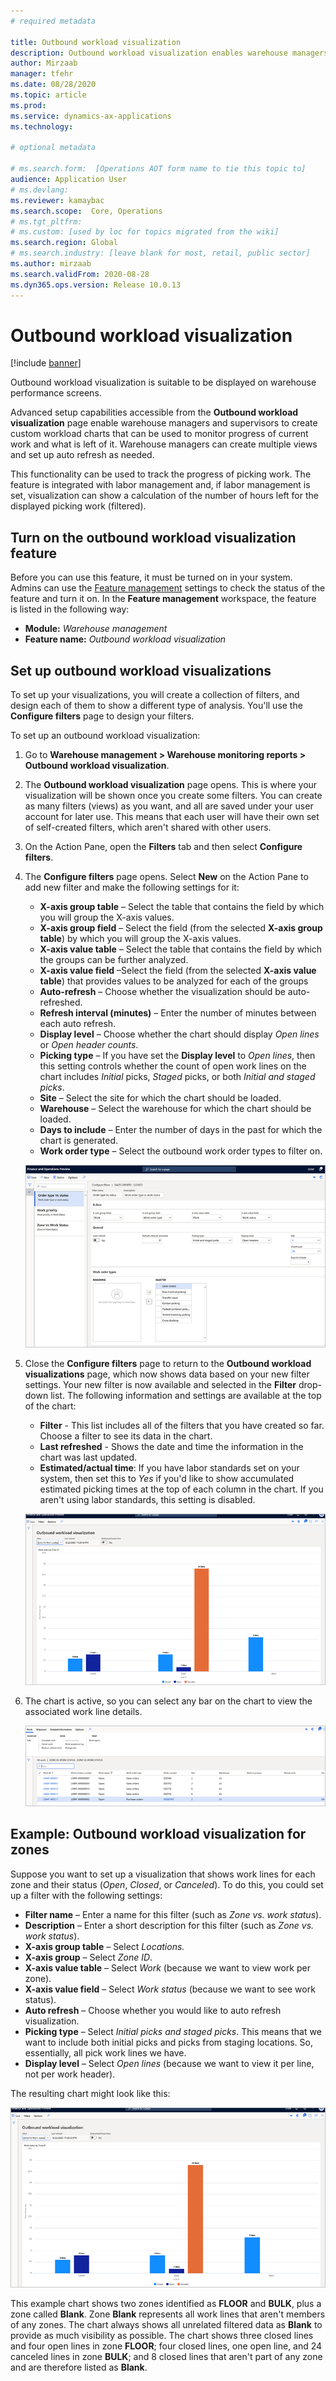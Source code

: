 ```yaml
---
# required metadata

title: Outbound workload visualization
description: Outbound workload visualization enables warehouse managers and supervisors to create custom workload charts that can be used to monitor progress of current work and what is left of it. Warehouse managers can create multiple views and set up auto refresh as needed.
author: Mirzaab
manager: tfehr
ms.date: 08/28/2020
ms.topic: article
ms.prod: 
ms.service: dynamics-ax-applications
ms.technology: 

# optional metadata

# ms.search.form:  [Operations AOT form name to tie this topic to]
audience: Application User
# ms.devlang: 
ms.reviewer: kamaybac
ms.search.scope:  Core, Operations
# ms.tgt_pltfrm: 
# ms.custom: [used by loc for topics migrated from the wiki]
ms.search.region: Global
# ms.search.industry: [leave blank for most, retail, public sector]
ms.author: mirzaab
ms.search.validFrom: 2020-08-28
ms.dyn365.ops.version: Release 10.0.13
---
```


# Outbound workload visualization

[!include [banner](../includes/banner.md)]

Outbound workload visualization is suitable to be displayed on warehouse performance screens.

Advanced setup capabilities accessible from the **Outbound workload visualization** page enable warehouse managers and supervisors to create custom workload charts that can be used to monitor progress of current work and what is left of it. Warehouse managers can create multiple views and set up auto refresh as needed.

This functionality can be used to track the progress of picking work. The feature is integrated with labor management and, if labor management is set, visualization can show a calculation of the number of hours left for the displayed picking work (filtered).

## Turn on the outbound workload visualization feature

Before you can use this feature, it must be turned on in your system. Admins can use the [Feature management](../../fin-ops-core/fin-ops/get-started/feature-management/feature-management-overview.md) settings to check the status of the feature and turn it on. In the **Feature management** workspace, the feature is listed in the following way:

- **Module:** *Warehouse management*
- **Feature name:** *Outbound workload visualization*

## Set up outbound workload visualizations

To set up your visualizations, you will create a collection of filters, and design each of them to show a different type of analysis. You'll use the **Configure filters** page to design your filters.

To set up an outbound workload visualization:

1. Go to **Warehouse management \> Warehouse monitoring reports \> Outbound workload visualization**.

1. The **Outbound workload visualization** page opens. This is where your visualization will be shown once you create some filters. You can create as many filters (views) as you want, and all are saved under your user account for later use. This means that each user will have their own set of self-created filters, which aren't shared with other users.

1. On the Action Pane, open the **Filters** tab and then select **Configure filters**.

1. The **Configure filters** page opens. Select **New** on the Action Pane to add new filter and make the following settings for it:

    - **X-axis group table** – Select the table that contains the field by which you will group the X-axis values.
    - **X-axis group field** – Select the field (from the selected **X-axis group table**) by which you will group the X-axis values.
    - **X-axis value table** – Select the table that contains the field by which the groups can be further analyzed.
    - **X-axis value field** –Select the field (from the selected **X-axis value table**) that provides values to be analyzed for each of the groups
    - **Auto-refresh** – Choose whether the visualization should be auto-refreshed.
    - **Refresh interval (minutes)** – Enter the number of minutes between each auto refresh.
    - **Display level** – Choose whether the chart should display _Open lines_ or _Open header counts_.
    - **Picking type** – If you have set the **Display level** to _Open lines_, then this setting controls whether the count of open work lines on the chart includes _Initial_ picks, _Staged_ picks, or both _Initial and staged picks_.
    - **Site** – Select the site for which the chart should be loaded.
    - **Warehouse** – Select the warehouse for which the chart should be loaded.
    - **Days to include** – Enter the number of days in the past for which the chart is generated.
    - **Work order type** – Select the outbound work order types to filter on.

    ![Configure filters](media/work-viz-filters-1.png "Configure filters")

1. Close the **Configure filters** page to return to the **Outbound workload visualizations** page, which now shows data based on your new filter settings. Your new filter is now available and selected in the **Filter** drop-down list. The following information and settings are available at the top of the chart:
    - **Filter** - This list includes all of the filters that you have created so far. Choose a filter to see its data in the chart.
    - **Last refreshed** - Shows the date and time the information in the chart was last updated.
    - **Estimated/actual time**: If you have labor standards set on your system, then set this to *Yes* if you'd like to show accumulated estimated picking times at the top of each column in the chart. If you aren't using labor standards, this setting is disabled.

    ![Example visualization](media/work-viz-chart.png "Example visualization")

1. The chart is active, so you can select any bar on the chart to view the associated work line details.

    ![Work line details](media/work-viz-work-details.png "Work line details")

## Example: Outbound workload visualization for zones

Suppose you want to set up a visualization that shows work lines for each zone and their status (_Open_, _Closed_, or _Canceled_). To do this, you could set up a filter with the following settings:

- **Filter name** – Enter a name for this filter (such as _Zone vs. work status_).
- **Description** – Enter a short description for this filter (such as _Zone vs. work status_).
- **X-axis group table** – Select _Locations._
- **X-axis group** – Select _Zone ID_.
- **X-axis value table** – Select _Work_ (because we want to view work per zone).
- **X-axis value field** – Select _Work status_ (because we want to see work status).
- **Auto refresh** – Choose whether you would like to auto refresh visualization.
- **Picking type** – Select _Initial picks and staged picks_. This means that we want to include both initial picks and picks from staging locations. So, essentially, all pick work lines we have.
- **Display level** – Select _Open lines_ (because we want to view it per line, not per work header).

The resulting chart might look like this:

![Example visualization](media/work-viz-chart.png "Example visualization")

This example chart shows two zones identified as **FLOOR** and **BULK**, plus a zone called **Blank**. Zone **Blank** represents all work lines that aren't members of any zones. The chart always shows all unrelated filtered data as **Blank** to provide as much visibility as possible. The chart shows three closed lines and four open lines in zone **FLOOR**; four closed lines, one open line, and 24 canceled lines in zone **BULK**; and 8 closed lines that aren't part of any zone and are therefore listed as **Blank**.
